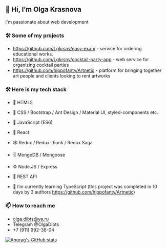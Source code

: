 ## 👋 Hi, I’m Olga Krasnova

I'm passionate about web development

### 🛠 Some of my projects
- https://github.com/Lgkrsnv/easy-exam - service for ordering educational works.
- https://github.com/Lgkrsnv/cocktail-party-app - web service for organizing cocktail parties
- https://github.com/hippofanty/Artnetic - platform for bringing together art people and clients looking to rent artworks

### 🛠 Here is my tech stack
- 📜 HTML5
- 🎨 CSS / Bootstrap / Ant Design / Material UI, styled-components etc.
- 🔧 JavaScript (ES6)
- 🧩 React
- 🕸 Redux / Redux-thunk / Redux Saga
- 🗄 MongoDB / Mongoose
- ⚙ Node.JS / Express
- 🔌 REST API

- 🌱 I’m currently learning TypeScript (this project was completed in 10 days by 3 authors https://github.com/hippofanty/Artnetic)
 

### 📫 How to reach me 
- olga.dibts@ya.ru 
- Telegram @OlgaDibts
- +7 (911) 992-38-04

<!---
Lgkrsnv/Lgkrsnv is a ✨ special ✨ repository because its `README.md` (this file) appears on your GitHub profile.
You can click the Preview link to take a look at your changes.
--->
[![Anurag's GitHub stats](https://github-readme-stats.vercel.app/api?username=Lgkrsnv&show_icons=true&theme=tokyonight&hide=stars)](https://github.com/lgkrsnv/github-readme-stats)
